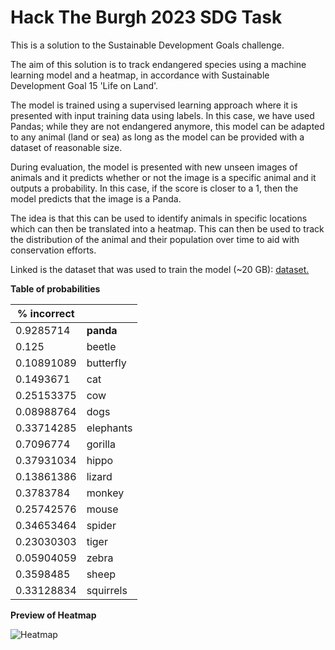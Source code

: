 # Hack The Burgh 2023 SDG Task

This is a solution to the Sustainable Development Goals challenge.

The aim of this solution is to track endangered species using a machine learning model and a heatmap, in accordance with Sustainable Development Goal 15 'Life on Land'.

The model is trained using a supervised learning approach where it is presented with input training data using labels. In this case, we have used Pandas; while they are not 
endangered anymore, this model can be adapted to any animal (land or sea) as long as the model can be provided with a dataset of reasonable size.

During evaluation, the model is presented with new unseen images of animals and it predicts whether or not the image is a specific animal and it 
outputs a probability. In this case, if the score is closer to a 1, then the model predicts that the image is a Panda.

The idea is that this can be used to identify animals in specific locations which can then be translated into a heatmap. 
This can then be used to track the distribution of the animal and their population over time to aid with conservation efforts.

Linked is the dataset that was used to train the model (~20 GB):
[dataset.](https://www.kaggle.com/datasets/utkarshsaxenadn/animal-image-classification-dataset)


**Table of probabilities**

| % incorrect |      |
| ----------- | ---- |
| 0.9285714 | **panda** |
| 0.125       | beetle |
| 0.10891089 | butterfly |
| 0.1493671 | cat |
| 0.25153375 | cow |
| 0.08988764 | dogs |
| 0.33714285 | elephants |
| 0.7096774 | gorilla |
| 0.37931034 | hippo |
| 0.13861386 | lizard |
| 0.3783784 | monkey |
| 0.25742576 | mouse |
| 0.34653464 | spider |
| 0.23030303 | tiger |
| 0.05904059 | zebra |
| 0.3598485 | sheep |
| 0.33128834 | squirrels |

**Preview of Heatmap**

![Heatmap](heatmap_preview.png)